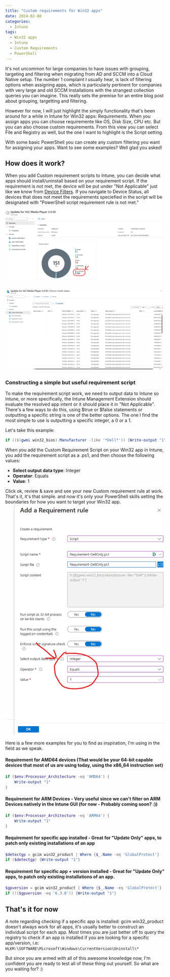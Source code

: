 ```yaml
---
title: "Custom requirements for Win32 apps"
date: 2024-02-08
categories:
  - Intune
tags:
  - Win32 apps
  - Intune
  - Custom Requirements
  - PowerShell
---
```


It's not uncommon for large companies to have issues with grouping, targeting and filtering when migrating from AD and SCCM into a Cloud Native setup. The number 1 complaint I usually hear, is lack of filtering options when assigning apps, which is particularly pertinent for companies with very large and old SCCM Installations with the strangest collection queries you can imagine. This really sets the premise for an entire blog post about grouping, targetting and filtering.

However for now, I will just highlight the simply functionality that's been around for a while in Intune for Win32 apps: Requirements. When you assign apps you can choose requiremente like OS, Disk Size, CPU etc. But you can also choose custom requirements. From this view you can select File and Registry as well, but the one I want to highlight is the Script setting.

With some basic PowerShell you can create any custom filtering you want for assigning your apps. Want to see some examples? Well glad you asked!

## How does it work?

When you add Custom requirement scripts to Intune, you can decide what apps should install/uninstall based on your requirement script. If the requirement is not met, the device will be put under "Not Applicable" just like we know from [Device Filters](https://learn.microsoft.com/en-us/mem/intune/fundamentals/filters). If you navigate to Device Status, all devices that does not meet the requirements speciefied in the script will be designated with "PowerShell script requirement rule is not met."

![Win32Requirement](/assets/images/2024-08-03-Win32app-Requirements/Requirement-NotApplicable.png?raw=true "Win32 App Requirement Example 1")

![Win32Requirement](/assets/images/2024-08-03-Win32app-Requirements/Requirement-NotApplicable-1.png?raw=true "Win32 App Requirement Example 2")

### Constructing a simple but useful requirement script

To make the requirement script work, we need to output data to Intune so Intune, or more specifically, the Intune Management Extension should evaluate the resolved app intent or it should place it in "Not Applicable". There's a few ways to do this, using $true or $false statements or outputting a specific string is one of the better options. The one I find the most simple to use is outputting a specific integer, a 0 or a 1.

Let's take this example:
```PowerShell
if (($(gwmi win32_bios).Manufacturer -like '*Dell*')) {Write-output "1"}
```

When you add the Custom Requirement Script on your Win32 app in Intune, you add the requirement script as a .ps1, and then choose the following values:

* **Select output data type**: Integer
* **Operator**: Equals
* **Value**: 1

Click ok, review & save and see your new Custom requirement rule at work. That's it, it's that simple. and now it's only your PowerShell skills setting the boundaries for how you want to target your Win32 app.
![Win32Requirement](/assets/images/2024-08-03-Win32app-Requirements/Requirement-Construct-1.png?raw=true "Win32 App Requirement Example 2")

Here is a few more examples for you to find as inspiration, I'm using in the field as we speak.

#### Requirement for AMD64 devices (That would be your 64-bit capable devices that most of us are using today, using the x86_64 instruction set)

```PowerShell
if ($env:Processor_Architecture -eq 'AMD64') {
    Write-output "1"
}
```

#### Requirement for ARM Devices - Very useful since we can't filter on ARM Devices natively in the Intune GUI (for now - Probably coming soon? :))

```PowerShell
if ($env:Processor_Architecture -eq 'ARM64') {
    Write-output "1"
}
```

#### Requirement for specific app installed - Great for "Update Only" apps, to patch only existing installations of an app

```PowerShell
$detectgp = gcim win32_product | Where {$_.Name -eq 'GlobalProtect'}
if ($detectgp) {Write-output "1"}
```

#### Requirement for specific app + version installed - Great for "Update Only" apps, to patch only existing installations of an app.

```PowerShell
$gpversion = gcim win32_product | Where {$_.Name -eq 'GlobalProtect'} | Select -ExpandProperty Version
if (!($gpversion -eq '6.3.0')) {Write-output "1"}
```

## That's it for now

A note regarding checking if a specific app is installed: gcim win32_product doesn't always work for all apps, it's usually better to construct an individual script for each app. Most times you are just better off to query the registry to check if an app is installed if you are looking for a specific app/version, i.e: `HLKM:\SOFTWARE\Microsoft\Windows\CurrentVersion\Uninstall\*`

But since you are armed with all of this awesome knowledge now, I'm confident you are ready to test all of these thing out yourself. So what are you waiting for? :)